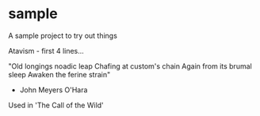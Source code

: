 # sample
A sample project to try out things


Atavism - first 4 lines...

"Old longings noadic leap
Chafing at custom's chain
Again from its brumal sleep
Awaken the ferine strain"
- John Meyers O'Hara

Used in 'The Call of the Wild'

